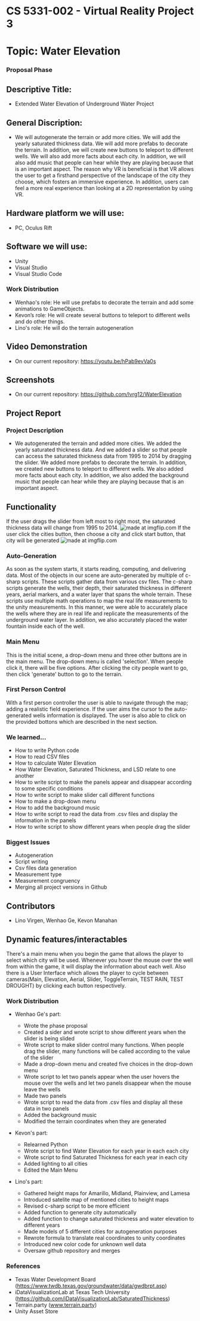 # CS 5331-002 - Virtual Reality Project 3
# Topic: Water Elevation

### Proposal Phase
## Descriptive Title:
  - Extended Water Elevation of Underground Water Project
## General Discription: 
  - We will autogenerate the terrain or add more cities. We will add the yearly saturated thickness data. We will add more prefabs to decorate the terrain. In addition, we will create new buttons to teleport to different wells. We will also add more facts about each city. In addition, we will also add music that people can hear while they are playing because that is an important aspect. The reason why VR is beneficial is that VR allows the user to get a firsthand perspective of the landscape of the city they choose, which fosters an immersive experience. In addition, users can feel a more real experience than looking at a 2D representation by using VR.
## Hardware platform we will use:
  - PC, Oculus Rift
## Software we will use:
  - Unity
  - Visual Studio
  - Visual Studio Code
  
### Work Distribution
   - Wenhao's role: He will use prefabs to decorate the terrain and add some animations to GameObjects. 
   - Kevon’s role: He will create several buttons to teleport to different wells and do other things.
   - Lino's role: He will do the terrain autogeneration

## Video Demonstration
   - On our current repository: https://youtu.be/hPab9evVa0s

## Screenshots
   - On our current repository: https://github.com/lvrg12/WaterElevation
   
## Project Report

### Project Description
- We autogenerated the terrain and added more cities. We added the yearly saturated thickness data. And we added a slider so that people can access the saturated thickness data from 1995 to 2014 by dragging the slider. We added more prefabs to decorate the terrain. In addition, we created new buttons to teleport to different wells. We also added more facts about each city. In addition, we also added the background music that people can hear while they are playing because that is an important aspect. 

## Functionality
If the user drags the slider from left most to right most, the saturated thickness data will change from 1995 to 2014.
<img src="https://i.imgur.com/6pCR4CN.gif" title="made at imgflip.com"/>
If the user click the cities button, then choose a city and click start button, that city will be generated
<img src="https://i.imgur.com/TGWbeWT.gif" title="made at imgflip.com"/>

### Auto-Generation
As soon as the system starts, it starts reading, computing, and delivering data. Most of the objects in our scene are auto-generated by multiple of c-sharp scripts. These scripts gather data from various csv files. The c-sharp scripts generate the wells, their depth, their saturated thickness in different years, aerial markers, and a water layer that spans the whole terrain. These scripts use multiple math operations to map the real life measurements to the unity measurements. In this manner, we were able to accurately place the wells where they are in real life and replicate the measurements of the underground water layer. In addition, we also accurately placed the water fountain inside each of the well.

### Main Menu
This is the initial scene, a drop-down menu and three other buttons are in the main menu. The drop-down menu is called 'selection'. When people click it, there will be five options. After clicking the city people want to go, then click 'generate' button to go to the terrain.

### First Person Control
With a first person controller the user is able to navigate through the map; adding a realistic field experience. If the user aims the cursor to the auto-generated wells information is displayed. The user is also able to click on the provided bottons which are described in the next section.

### We learned...
- How to write Python code
- How to read CSV files
- How to calculate Water Elevation
- How Water Elevation, Saturated Thickness, and LSD relate to one another
- How to write script to make the panels appear and disappear according to some specific conditions
- How to write script to make slider call different functions
- How to make a drop-down menu
- How to add the background music
- How to write script to read the data from .csv files and display the information in the panels
- How to write script to show different years when people drag the slider


### Biggest Issues
- Autogeneration
- Script writing
- Csv files data generation
- Measurement type
- Measurement congruency
- Merging all project versions in Github

## Contributors
- Lino Virgen, Wenhao Ge, Kevon Manahan

## Dynamic features/interactables
There's a main menu when you begin the game that allows the player to select which city will be used. Whenever you hover the mouse over the well from within the game, it will display the information about each well. Also there is a User Interface which allows the player to cycle between cameras(Main, Elevation, Aerial, Slider, ToggleTerrain, TEST RAIN, TEST DROUGHT) by clicking each button respectively.

### Work Distribution
- Wenhao Ge's part:
  - Wrote the phase proposal
  - Created a sider and wrote script to show different years when the slider is being slided
  - Wrote script to make slider control many functions. When people drag the slider, many functions will be called according to the value of the slider
  - Made a drop-down menu and created five choices in the drop-down menu
  - Wrote script to let two panels appear when the user hovers the mouse over the wells and let two panels disappear when the mouse leave the wells
  - Made two panels 
  - Wrote script to read the data from .csv files and display all these data in two panels 
  - Added the background music
  - Modified the terrain coordinates when they are generated
   
- Kevon's part:
  - Relearned Python
  - Wrote script to find Water Elevation for each year in each each city
  - Wrote script to find Saturated Thickness for each year in each city
  - Added lighting to all cities
  - Edited the Main Menu
  
- Lino's part:
  - Gathered height maps for Amarillo, Midland, Plainview, and Lamesa
  - Introduced satelite map of mentioned cities to height maps
  - Revised c-sharp script to be more efficient
  - Added function to generate city automatically
  - Added function to change saturated thickness and water elevation to different years
  - Made models of 5 different cities for autogeneration purposes
  - Rewrote formula to translate real coordinates to unity coordinates
  - Introduced new color code for unknown well data
  - Oversaw github repository and merges

### References
- Texas Water Development Board (https://www.twdb.texas.gov/groundwater/data/gwdbrpt.asp)
- iDataVisualizationLab at Texas Tech University (https://github.com/iDataVisualizationLab/SaturatedThickness)
- Terrain.party (www.terrain.party)
- Unity Asset Store
